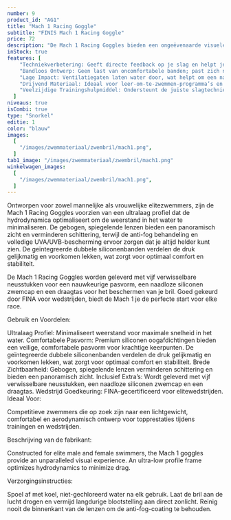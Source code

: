 ```yaml
---
number: 9
product_id: "AG1"
title: "Mach 1 Racing Goggle"
subtitle: "FINIS Mach 1 Racing Goggle"
price: 72
description: "De Mach 1 Racing Goggles bieden een ongeëvenaarde visuele ervaring voor elitezwemmers. Met een ultralaag profiel en premium siliconen oogafdichtingen verminderen deze racebrillen de weerstand en zorgen ze voor een comfortabele, lekvrije pasvorm, zelfs tijdens explosieve starts en krachtige keerpunten."
inStock: true
features: [
    "Techniekverbetering: Geeft directe feedback op je slag en helpt je gelijkmatige druk te behouden.",
    "Bandloos Ontwerp: Geen last van oncomfortabele banden; past zich natuurlijk aan de hand aan.",
    "Lage Impact: Ventilatiegaten laten water door, wat helpt om een natuurlijk watergevoel te behouden.",
    "Drijvend Materiaal: Ideaal voor leer-om-te-zwemmen-programma’s en openwaterzwemmen, want de peddels blijven drijven.",
    "Veelzijdige Trainingshulpmiddel: Ondersteunt de juiste slagtechniek voor alle vier de zwemslagen.",
  ]
niveaus: true
isCombi: true
type: "Snorkel"
editie: 1
color: "blauw"
images:
  [
    "/images/zwemmateriaal/zwembril/mach1.png",
  ]
tab1_image: "/images/zwemmateriaal/zwembril/mach1.png"
winkelwagen_images:
  [
    "/images/zwemmateriaal/zwembril/mach1.png",
  ]
---
```


Ontworpen voor zowel mannelijke als vrouwelijke elitezwemmers, zijn de Mach 1 Racing Goggles voorzien van een ultralaag profiel dat de hydrodynamica optimaliseert om de weerstand in het water te minimaliseren. De gebogen, spiegelende lenzen bieden een panoramisch zicht en verminderen schittering, terwijl de anti-fog behandeling en volledige UVA/UVB-bescherming ervoor zorgen dat je altijd helder kunt zien. De geïntegreerde dubbele siliconenbanden verdelen de druk gelijkmatig en voorkomen lekken, wat zorgt voor optimaal comfort en stabiliteit.

De Mach 1 Racing Goggles worden geleverd met vijf verwisselbare neusstukken voor een nauwkeurige pasvorm, een naadloze siliconen zwemcap en een draagtas voor het beschermen van je bril. Goed gekeurd door FINA voor wedstrijden, biedt de Mach 1 je de perfecte start voor elke race.

Gebruik en Voordelen:

Ultralaag Profiel: Minimaliseert weerstand voor maximale snelheid in het water.
Comfortabele Pasvorm: Premium siliconen oogafdichtingen bieden een veilige, comfortabele pasvorm voor krachtige keerpunten. De geïntegreerde dubbele siliconenbanden verdelen de druk gelijkmatig en voorkomen lekken, wat zorgt voor optimaal comfort en stabiliteit.
Brede Zichtbaarheid: Gebogen, spiegelende lenzen verminderen schittering en bieden een panoramisch zicht.
Inclusief Extra’s: Wordt geleverd met vijf verwisselbare neusstukken, een naadloze siliconen zwemcap en een draagtas.
Wedstrijd Goedkeuring: FINA-gecertificeerd voor elitewedstrijden.
Ideaal Voor:

Competitieve zwemmers die op zoek zijn naar een lichtgewicht, comfortabel en aerodynamisch ontwerp voor topprestaties tijdens trainingen en wedstrijden.

Beschrijving van de fabrikant:

Constructed for elite male and female swimmers, the Mach 1 goggles provide an unparalleled visual experience. An ultra-low profile frame optimizes hydrodynamics to minimize drag.

Verzorgingsinstructies:

Spoel af met koel, niet-gechloreerd water na elk gebruik.
Laat de bril aan de lucht drogen en vermijd langdurige blootstelling aan direct zonlicht.
Reinig nooit de binnenkant van de lenzen om de anti-fog-coating te behouden.
